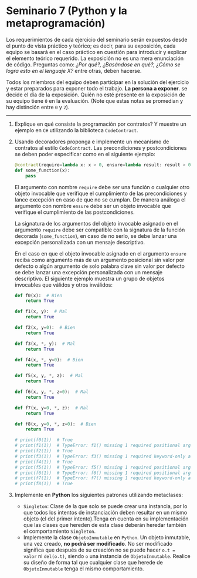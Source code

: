 # Seminario 7 (Python y la metaprogramación)

Los requerimientos de cada ejercicio del seminario serán expuestos desde el punto de vista práctico y teórico; es decir, para su exposición, cada equipo se basará en el caso práctico en cuestión para introducir y explicar el elemento teórico requerido. La exposición no es una mera enunciación de código. Preguntas como: _¿Por qué?, ¿Basándose en qué?, ¿Cómo se logra esto en el lenguaje X?_ entre otras, deben hacerse.

Todos los miembros del equipo deben participar en la solución del ejercicio y estar preparados para exponer todo el trabajo. **La persona a exponer**. se decide el día de la exposición. Quién no esté presente en la exposición de su equipo tiene `0` en la evaluación. (Note que estas notas se promedian y hay distinción entre `0` y `2`).

---

1. Explique en qué consiste la programación por contratos? Y muestre un ejemplo en `C#` utilizando la biblioteca `CodeContract`.
2. Usando decoradores proponga e implemente un mecanismo de contratos al estilo `CodeContract`. Las precondiciones y postcondiciones se deben poder especificar como en el siguiente ejemplo:

    ```python
    @contract(require=lambda x: x > 0, ensure=lambda result: result > 0)
    def some_function(x):
        pass
    ```

    El argumento con nombre `require` debe ser una función o cualquier otro objeto invocable que verifique el cumplimiento de las precondiciones y lance excepción en caso de que no se cumplan. De manera análoga el argumento con nombre `ensure` debe ser un objeto invocable que verifique el cumplimiento de las postcondiciones.

    La signatura de los argumentos del objeto invocable asignado en el argumento `require` debe ser compatible con la signatura de la función decorada (`some_function`), en caso de no serlo, se debe lanzar una excepción personalizada con un mensaje descriptivo.

    En el caso en que el objeto invocable asignado en el argumento `ensure` reciba como argumento más de un argumento posicional sin valor por defecto o algún argumento de solo palabra clave sin valor por defecto se debe lanzar una excepción personalizada con un mensaje descriptivo. El siguiente ejemplo muestra un grupo de objetos invocables que válidos y otros inválidos:

    ```python
    def f0(x):  # Bien
        return True

    def f1(x, y):  # Mal
        return True

    def f2(x, y=0):  # Bien
        return True

    def f3(x, *, y):  # Mal
        return True

    def f4(x, *, y=0):  # Bien
        return True

    def f5(x, y, *, z):  # Mal
        return True

    def f6(x, y, *, z=0):  # Mal
        return True

    def f7(x, y=0, *, z):  # Mal
        return True

    def f8(x, y=0, *, z=0):  # Bien
        return True

    # print(f0(1))  # True
    # print(f1(1))  # TypeError: f1() missing 1 required positional argument: 'y'
    # print(f2(1))  # True
    # print(f3(1))  # TypeError: f3() missing 1 required keyword-only argument: 'y'
    # print(f4(1))  # True
    # print(f5(1))  # TypeError: f5() missing 1 required positional argument: 'y'
    # print(f6(1))  # TypeError: f6() missing 1 required positional argument: 'y'
    # print(f7(1))  # TypeError: f7() missing 1 required keyword-only argument: 'z'
    # print(f8(1))  # True
    ```

3. Implemente en **Python** los siguientes patrones utilizando metaclases:

    * `Singleton`: Clase de la que solo se puede crear una instancia, por lo que todos los intentos de instanciación deben resultar en un mismo objeto (el del primer intento).Tenga en cuenta en su implementación que las clases que hereden de esta clase deberán heredar también el comportamiento `Singleton`.
    * Implemente la clase `ObjetoInmutable` en `Python`. Un objeto inmutable, una vez creado, **no podrá ser modificado**. No ser modificado significa que después de su creación no se puede hacer `o.t = valor` ni `del(o.t)`, siendo `o` una instancia de `ObjetoInmutable`. Realice su diseño de forma tal que cualquier clase que herede de `ObjetoInmutable` tenga el mismo comportamiento.
